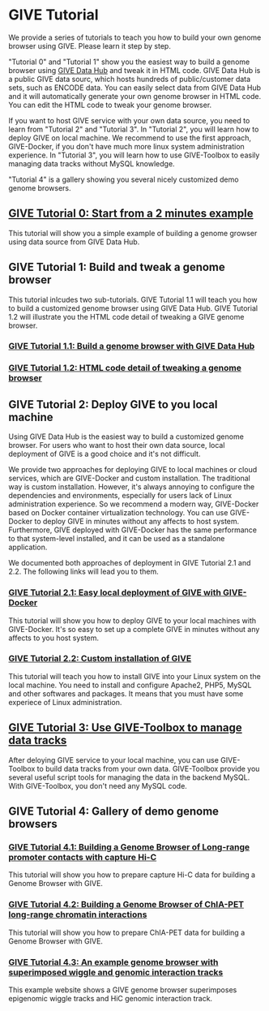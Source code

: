 # GIVE Tutorial
We provide a series of tutorials to teach you how to build your own genome browser using GIVE. Please learn it step by step.

"Tutorial 0" and "Tutorial 1" show you the easiest way to build a genome browser using [GIVE Data Hub](https://www.givengine.org/give-hub.html) and tweak it in HTML code. GIVE Data Hub is a public GIVE data sourc, which hosts hundreds of public/customer data sets, such as ENCODE data. You can easily select data from GIVE Data Hub and it will automatically generate your own genome browser in HTML code. You can edit the HTML code to tweak your genome browser.

If you want to host GIVE service with your own data source, you need to learn from "Tutorial 2" and "Tutorial 3". In "Tutorial 2", you will learn how to deploy GIVE on local machine. We recommend to use the first approach, GIVE-Docker, if you don't have much more linux system administration experience. In "Tutorial 3", you will learn how to use GIVE-Toolbox to easily managing data tracks without MySQL knowledge.

"Tutorial 4" is a gallery showing you several nicely customized demo genome browsers.

## [GIVE Tutorial 0: Start from a 2 minutes example](0-shortexample.md)

This tutorial will show you a simple example of building a genome growser using data source from GIVE Data Hub.

## GIVE Tutorial 1: Build and tweak a genome browser
This tutorial inlcudes two sub-tutorials. GIVE Tutorial 1.1 will teach you how to build a customized genome browser using GIVE Data Hub. GIVE Tutorial 1.2 will illustrate you the HTML code detail of tweaking a GIVE genome browser.

### [GIVE Tutorial 1.1: Build a genome browser with GIVE Data Hub](1.1-GIVE-Hub.md)

### [GIVE Tutorial 1.2: HTML code detail of tweaking a genome browser](1.2-html-tweak.md)

## GIVE Tutorial 2: Deploy GIVE to you local machine
Using GIVE Data Hub is the easiest way to build a customized genome browser. For users who want to host their own data source, local deployment of GIVE is a good choice and it's not difficult.

We provide two approaches for deploying GIVE to local machines or cloud services, which are GIVE-Docker and custom installation. The traditional way is custom installation. However, it's always annoying to configure the dependencies and environments, especially for users lack of Linux administration experience. So we recommend a modern way, GIVE-Docker based on Docker container virtualization technology. You can use GIVE-Docker to deploy GIVE in minutes without any affects to host system. Furthermore, GIVE deployed with GIVE-Docker has the same performance to that system-level installed, and it can be used as a standalone application.

We documented both approaches of deployment in GIVE Tutorial 2.1 and 2.2. The following links will lead you to them.

### [GIVE Tutorial 2.1: Easy local deployment of GIVE with GIVE-Docker](2.1-GIVE-Docker.md)

This tutorial will show you how to deploy GIVE to your local machines with GIVE-Docker. It's so easy to set up a complete GIVE in minutes without any affects to you host system.

### [GIVE Tutorial 2.2: Custom installation of GIVE](2.2-custom-installation.md)

This tutorial will teach you how to install GIVE into your Linux system on the local machine. You need to install and configure Apache2, PHP5, MySQL and other softwares and packages. It means that you must have some experiece of Linux administration.

## [GIVE Tutorial 3: Use GIVE-Toolbox to manage data tracks](3-GIVE-Toolbox.md)

After deloying GIVE service to your local machine, you can use GIVE-Toolbox to build data tracks from your own data. GIVE-Toolbox provide you several useful script tools for managing the data in the backend MySQL. With GIVE-Toolbox, you don't need any MySQL code.

## GIVE Tutorial 4: Gallery of demo genome browsers

### [GIVE Tutorial 4.1: Building a Genome Browser of Long-range promoter contacts with capture Hi-C](../gallery/Demo1-captureHiC_promoter_contacts)

This tutorial will show you how to prepare capture Hi-C data for building a Genome Browser with GIVE.

### [GIVE Tutorial 4.2: Building a Genome Browser of ChIA-PET long-range chromatin interactions](../gallery/Demo2-ENCODE2_ChIA-PET)

This tutorial will show you how to prepare ChIA-PET data for building a Genome Browser with GIVE.

### [GIVE Tutorial 4.3: An example genome browser with superimposed wiggle and genomic interaction tracks](https://mcf7.givengine.org/)

This example website shows a GIVE genome browser superimposes epigenomic wiggle tracks and HiC genomic interaction track.
